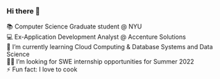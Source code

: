 ### Hi there 👋

📚 Computer Science Graduate student @ NYU\
💻 Ex-Application Development Analyst @ Accenture Solutions\
🌱 I’m currently learning Cloud Computing & Database Systems and Data Science\
🧑‍💻 I’m looking for SWE internship opportunities for Summer 2022\
⚡ Fun fact: I love to cook
 
